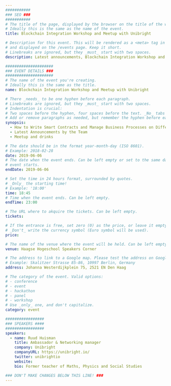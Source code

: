 ```yaml
---
###########
### SEO ###
###########
# The title of the page, displayed by the browser on the title of the window.
# Ideally this is the same as the name of the event.
title: Blockchain Integration Workshop and Meetup with Unibright

# Description for this event. This will be rendered as a <meta> tag in the HTML,
# and displayed on the /events page. Keep it short.
# Linebreaks are ignored, but they _must_ start with two spaces.
description: Latest announcements, Blockchain Integration Workshop and Meetup

#####################
### EVENT DETAILS ###
#####################
# The name of the event you're creating.
# Ideally this is the same as the title.
name: Blockchain Integration Workshop and Meetup with Unibright

# There _needs_ to be one hyphen before each paragraph.
# Linebreaks are ignored, but they _must_ start with two spaces.
# Indentation is crucial:
# Two spaces before the hyphen, four spaces before the text. _No_ tabs allowed.
# Add or remove paragraphs as needed, but remember the hyphen before each entry.
synopsis:
  - How to Write Smart Contracts and Manage Business Processes on Different Blockchains without a Single Line of Code.
  - Latest Announcements by the Team
  - Meetup and drinks

# The date should be in the format year-month-day (ISO 8601).
# Example: 2018-02-28
date: 2019-06-06
# The date when the event ends. Can be left empty or set to the same day the
# event starts.
endDate: 2019-06-06

# Set the time in 24 hours format, surrounded by quotes.
# _Only_ the starting time!
# Example: '18:00'
time: 18:45
# Time when the event ends. Can be left empty.
endTime: 23:00

# The URL where to akquire the tickets. Can be left empty.
tickets:

# If the entrance is free, set zero (0) as the price, or leave it empty.
# _Don't_ write the currency symbol (Euro symbol will be used).
price: 

# The name of the venue where the event will be held. Can be left empty.
venue: Haagse Hogeschool Speakers Corner

# The address to link to a Google map. Please test the address on Google Maps.
# Example: Skalitzer Strasse 85-86, 10997 Berlin, Germany
address: Johanna Westerdijkplein 75, 2521 EN Den Haag

# The category of the event. Valid options:
# - conference
# - event
# - hackathon
# - panel
# - workshop
# Use _only_ one, and don't capitalize.
category: event

#################
### SPEAKERS ####
#################
speakers:
  - name: Ruud Huisman
    title: Ambassador & Networking manager
    company: Unibright
    companyURL: https://unibright.io/
    twitter: unibrightio
    website:
    bio: Former teacher of Maths, Physics and Social Studies

### DON'T MAKE CHANGES BELOW THIS LINE! ###
---
```


<!-- ### DON'T MAKE CHANGES BELOW THIS LINE! ### -->

<Event-Content/>
